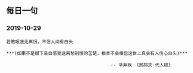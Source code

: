 ## 每日一句 

### 2019-10-29
```
若教眼底无离恨，不信人间有白头

***(如果不是眼下亲自感受这离愁别恨的苦楚，根本不会相信这世上真会有人伤心白头)***

                                       -- 辛弃疾 《鹧鸪天·代人赋》
                             
```

